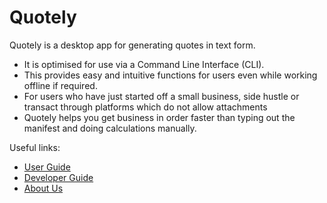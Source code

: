 # Quotely

Quotely is a desktop app for generating quotes in text form.
- It is optimised for use via a Command Line Interface (CLI).
- This provides easy and intuitive functions for users even while working offline if required.
- For users who have just started off a small business, side hustle or transact through platforms which do not allow attachments
- Quotely helps you get business in order faster than typing out the manifest and doing calculations manually.

Useful links:
* [User Guide](UserGuide.md)
* [Developer Guide](DeveloperGuide.md)
* [About Us](AboutUs.md)
